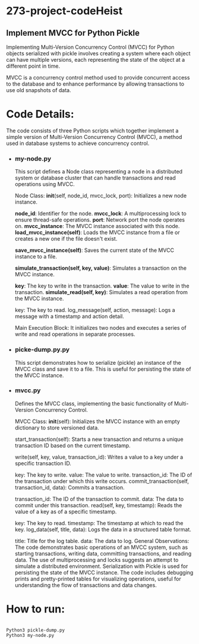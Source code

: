 # 273-project-codeHeist
## Implement MVCC for Python Pickle

Implementing Multi-Version Concurrency Control (MVCC) for Python objects serialized with pickle involves creating a system where each object can have multiple versions, each representing the state of the object at a different point in time. 

MVCC is a concurrency control method used to provide concurrent access to the database and to enhance performance by allowing transactions to use old snapshots of data.

# Code Details:

The code consists of three Python scripts which together implement a simple version of Multi-Version Concurrency Control (MVCC), a method used in database systems to achieve concurrency control.

<ul>
<li> <h3>my-node.py</h3>
This script defines a Node class representing a node in a distributed system or database cluster that can handle transactions and read operations using MVCC.

Node Class:
__init__(self, node_id, mvcc_lock, port): Initializes a new node instance.

**node_id**: Identifier for the node.
**mvcc_lock**: A multiprocessing lock to ensure thread-safe operations.
**port**: Network port the node operates on.
**mvcc_instance**: The MVCC instance associated with this node.
**load_mvcc_instance(self)**: Loads the MVCC instance from a file or creates a new one if the file doesn't exist.

**save_mvcc_instance(self)**: Saves the current state of the MVCC instance to a file.

**simulate_transaction(self, key, value)**: Simulates a transaction on the MVCC instance.

**key**: The key to write in the transaction.
**value**: The value to write in the transaction.
**simulate_read(self, key)**: Simulates a read operation from the MVCC instance.

key: The key to read.
log_message(self, action, message): Logs a message with a timestamp and action detail.

Main Execution Block:
It initializes two nodes and executes a series of write and read operations in separate processes.
</li>
<li><h3>picke-dump.py.py</h3>
This script demonstrates how to serialize (pickle) an instance of the MVCC class and save it to a file. This is useful for persisting the state of the MVCC instance.
  
</li>
  <li>
    <h3>mvcc.py</h3>
Defines the MVCC class, implementing the basic functionality of Multi-Version Concurrency Control.

MVCC Class:
__init__(self): Initializes the MVCC instance with an empty dictionary to store versioned data.

start_transaction(self): Starts a new transaction and returns a unique transaction ID based on the current timestamp.

write(self, key, value, transaction_id): Writes a value to a key under a specific transaction ID.

key: The key to write.
value: The value to write.
transaction_id: The ID of the transaction under which this write occurs.
commit_transaction(self, transaction_id, data): Commits a transaction.

transaction_id: The ID of the transaction to commit.
data: The data to commit under this transaction.
read(self, key, timestamp): Reads the value of a key as of a specific timestamp.

key: The key to read.
timestamp: The timestamp at which to read the key.
log_data(self, title, data): Logs the data in a structured table format.

title: Title for the log table.
data: The data to log.
General Observations:
The code demonstrates basic operations of an MVCC system, such as starting transactions, writing data, committing transactions, and reading data.
The use of multiprocessing and locks suggests an attempt to simulate a distributed environment.
Serialization with Pickle is used for persisting the state of the MVCC instance.
The code includes debugging prints and pretty-printed tables for visualizing operations, useful for understanding the flow of transactions and data changes.
    
  </li>
</ul>




# How to run:

<code>
Python3 pickle-dump.py
Python3 my-node.py
</code>




